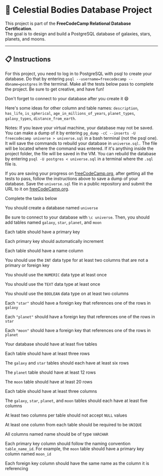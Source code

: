 # 🌌 Celestial Bodies Database Project  

This project is part of the **FreeCodeCamp Relational Database Certification**.  
The goal is to design and build a PostgreSQL database of galaxies, stars, planets, and moons.  

---

## 📋 Instructions  
For this project, you need to log in to PostgreSQL with psql to create your database. Do that by entering `psql --username=freecodecamp --dbname=postgres` in the terminal. Make all the tests below pass to complete the project. Be sure to get creative, and have fun!

Don't forget to connect to your database after you create it 😄

Here's some ideas for other column and table names: `description`, `has_life`, `is_spherical`, `age_in_millions_of_years`, `planet_types`, `galaxy_types`, `distance_from_earth`.

Notes:
If you leave your virtual machine, your database may not be saved. You can make a dump of it by entering `pg_dump -cC --inserts -U freecodecamp universe > universe.sql` in a bash terminal (not the psql one). It will save the commands to rebuild your database in `universe.sql.` The file will be located where the command was entered. If it's anything inside the project folder, the file will be saved in the VM. You can rebuild the database by entering `psql -U postgres < universe.sql` in a terminal where the `.sql` file is.

If you are saving your progress on [freeCodeCamp.org](https://www.freecodecamp.org), after getting all the tests to pass, follow the instructions above to save a dump of your database. Save the `universe.sql` file in a public repository and submit the URL to it on [freeCodeCamp.org](https://www.freecodecamp.org).

Complete the tasks below

You should create a database named `universe`

Be sure to connect to your database with `\c universe`. Then, you should add tables named `galaxy`, `star`, `planet`, and `moon`

Each table should have a primary key

Each primary key should automatically increment

Each table should have a name column

You should use the `INT` data type for at least two columns that are not a primary or foreign key

You should use the `NUMERIC` data type at least once

You should use the `TEXT` data type at least once

You should use the `BOOLEAN` data type on at least two columns

Each `"star"` should have a foreign key that references one of the rows in `galaxy`

Each `"planet"` should have a foreign key that references one of the rows in `star`

Each `"moon"` should have a foreign key that references one of the rows in `planet`

Your database should have at least five tables

Each table should have at least three rows

The `galaxy` and `star` tables should each have at least six rows

The `planet` table should have at least 12 rows

The `moon` table should have at least 20 rows

Each table should have at least three columns

The `galaxy`, `star`, `planet`, and `moon` tables should each have at least five columns

At least two columns per table should not accept `NULL` values

At least one column from each table should be required to be `UNIQUE`

All columns named name should be of type `VARCHAR`

Each primary key column should follow the naming convention `table_name_id`. For example, the `moon` table should have a primary key column named `moon_id`

Each foreign key column should have the same name as the column it is referencing
